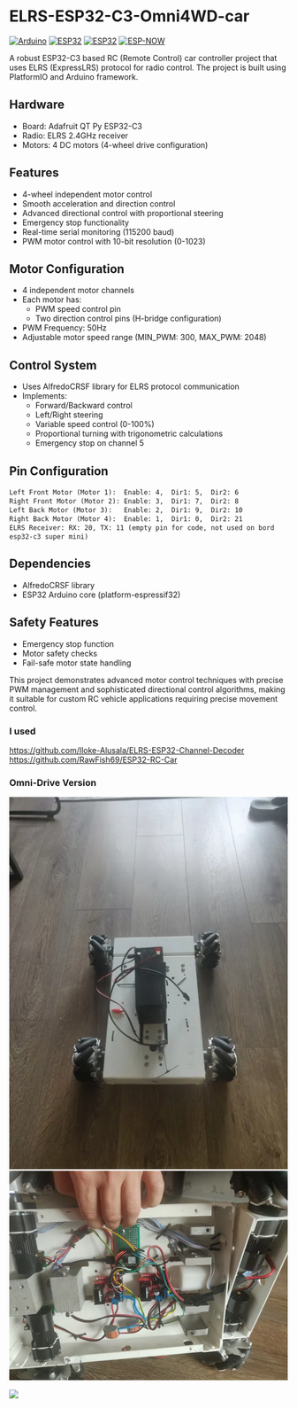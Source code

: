 # ELRS-ESP32-C3-Omni4WD-car
[![Arduino](https://img.shields.io/badge/Arduino-IDE-00979D.svg?style=for-the-badge&logo=Arduino&logoColor=white)](https://www.arduino.cc/)
[![ESP32](https://img.shields.io/badge/ESP32-C3-E7352C.svg?style=for-the-badge&logo=espressif&logoColor=white)](https://www.espressif.com/)
[![ESP32](https://img.shields.io/badge/ESP32-any-000000.svg?style=for-the-badge&logo=espressif&logoColor=white)](https://www.espressif.com/en/products/modules/esp32)
[![ESP-NOW](https://img.shields.io/badge/ESP--NOW-Protocol-green.svg?style=for-the-badge&logo=espressif&logoColor=white)](https://www.espressif.com/en/products/software/esp-now/overview)


A robust ESP32-C3 based RC (Remote Control) car controller project that uses ELRS (ExpressLRS) protocol for radio control. The project is built using PlatformIO and Arduino framework.

## Hardware
- Board: Adafruit QT Py ESP32-C3
- Radio: ELRS 2.4GHz receiver
- Motors: 4 DC motors (4-wheel drive configuration)

## Features
- 4-wheel independent motor control
- Smooth acceleration and direction control
- Advanced directional control with proportional steering
- Emergency stop functionality
- Real-time serial monitoring (115200 baud)
- PWM motor control with 10-bit resolution (0-1023)

## Motor Configuration
- 4 independent motor channels
- Each motor has:
  - PWM speed control pin
  - Two direction control pins (H-bridge configuration)
- PWM Frequency: 50Hz
- Adjustable motor speed range (MIN_PWM: 300, MAX_PWM: 2048)

## Control System
- Uses AlfredoCRSF library for ELRS protocol communication
- Implements:
  - Forward/Backward control
  - Left/Right steering
  - Variable speed control (0-100%)
  - Proportional turning with trigonometric calculations
  - Emergency stop on channel 5

## Pin Configuration
```
Left Front Motor (Motor 1):  Enable: 4,  Dir1: 5,  Dir2: 6
Right Front Motor (Motor 2): Enable: 3,  Dir1: 7,  Dir2: 8
Left Back Motor (Motor 3):   Enable: 2,  Dir1: 9,  Dir2: 10
Right Back Motor (Motor 4):  Enable: 1,  Dir1: 0,  Dir2: 21
ELRS Receiver: RX: 20, TX: 11 (empty pin for code, not used on bord esp32-c3 super mini)
```

## Dependencies
- AlfredoCRSF library
- ESP32 Arduino core (platform-espressif32)

## Safety Features
- Emergency stop function
- Motor safety checks
- Fail-safe motor state handling

This project demonstrates advanced motor control techniques with precise PWM management and sophisticated directional control algorithms, making it suitable for custom RC vehicle applications requiring precise movement control.

### I used
https://github.com/Iloke-Alusala/ELRS-ESP32-Channel-Decoder
https://github.com/RawFish69/ESP32-RC-Car


### Omni-Drive Version
<img src="docs/image.webp" alt="RC Car Omni Drive">
<img src="docs/image (1).webp" alt="RC Car Omni Drive">


![](https://github.com/ExpressLRS/ExpressLRS-Hardware/blob/master/img/community.png?raw=true)
